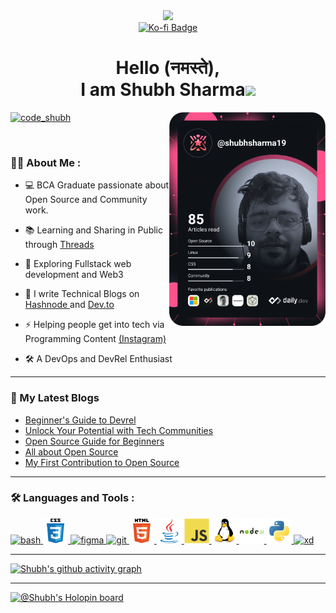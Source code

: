 <div id="header" align="center">
  <img src="https://media.giphy.com/media/3oKIPnAiaMCws8nOsE/giphy.gif" width="100">
  
  <div id="badges">
    <a href="https://ko-fi.com/shubhsharma19" target="_blank">
      <img src="https://img.shields.io/badge/BuyMeACoffee-orange?style=for-the-badge&logo=Ko-fi&logoColor=white" alt="Ko-fi Badge"/>
    </a>
  </div>
  <h1 align="center"> Hello (नमस्ते), <br>I am Shubh Sharma<img src="https://media.giphy.com/media/hvRJCLFzcasrR4ia7z/giphy.gif" width="30px"/> </h1>
</div>

<div id= "About me">
  <a href="https://app.daily.dev/shubhsharma19"><img src="https://github.com/shubhsharma19/shubhsharma19/blob/main/devcard.svg" width="250" align="right" alt="Shubh Sharma's Dev Card"/></a>
  <p align="left"> <a href="https://twitter.com/code_shubh" target="_blank" ><img src="https://img.shields.io/twitter/follow/code_shubh?logo=twitter&style=for-the-badge" alt="code_shubh" /></a> </p>
  <div> 
    <img src="https://komarev.com/ghpvc/?username=shubhsharma19&style=flat-square&color=blue" alt=""/>
  </div>
  
### :man_technologist: About Me :
- 💻 BCA Graduate passionate about Open Source and Community work.
 
- 📚 Learning and Sharing in Public through <a href="https://twitter.com/code_shubh" target="_blank">Threads</a>
  
- 🌱 Exploring Fullstack web development and Web3
  
- 📝 I write Technical Blogs on <a href="https://shubhsharma19.hashnode.dev" target="_blank"> Hashnode </a> and <a href="https://dev.to/shubhsharma19" target="_blank"> Dev.to </a> 

- ⚡ Helping people get into tech via Programming Content <a href="https://instagram.com" target="_blank">(Instagram)</a>
  
- 🛠️ A DevOps and DevRel Enthusiast 
---

### 📕 My Latest Blogs
<!-- BLOG-POST-LIST:START -->
- [Beginner&#39;s Guide to Devrel](https://shubhsharma19.hashnode.dev/beginners-guide-to-devrel)
- [Unlock Your Potential with Tech Communities](https://shubhsharma19.hashnode.dev/unlock-your-potential-with-tech-communities)
- [Open Source Guide for Beginners](https://shubhsharma19.hashnode.dev/open-source-for-beginners)
- [All about Open Source](https://shubhsharma19.hashnode.dev/all-about-open-source)
- [My First Contribution to Open Source](https://shubhsharma19.hashnode.dev/my-first-contribution-to-open-source)
<!-- BLOG-POST-LIST:END -->
  
---

### :hammer_and_wrench: Languages and Tools :
<p align="left"> <a href="https://www.gnu.org/software/bash/" target="_blank" rel="noreferrer"> <img src="https://www.vectorlogo.zone/logos/gnu_bash/gnu_bash-icon.svg" alt="bash" width="40" height="40"/> </a> <a href="https://www.w3schools.com/css/" target="_blank" rel="noreferrer"> <img src="https://raw.githubusercontent.com/devicons/devicon/master/icons/css3/css3-original-wordmark.svg" alt="css3" width="40" height="40"/> </a> <a href="https://www.figma.com/" target="_blank" rel="noreferrer"> <img src="https://www.vectorlogo.zone/logos/figma/figma-icon.svg" alt="figma" width="40" height="40"/> </a> <a href="https://git-scm.com/" target="_blank" rel="noreferrer"> <img src="https://www.vectorlogo.zone/logos/git-scm/git-scm-icon.svg" alt="git" width="40" height="40"/> </a> <a href="https://www.w3.org/html/" target="_blank" rel="noreferrer"> <img src="https://raw.githubusercontent.com/devicons/devicon/master/icons/html5/html5-original-wordmark.svg" alt="html5" width="40" height="40"/> </a> <a href="https://www.java.com" target="_blank" rel="noreferrer"> <img src="https://raw.githubusercontent.com/devicons/devicon/master/icons/java/java-original.svg" alt="java" width="40" height="40"/> </a> <a href="https://developer.mozilla.org/en-US/docs/Web/JavaScript" target="_blank" rel="noreferrer"> <img src="https://raw.githubusercontent.com/devicons/devicon/master/icons/javascript/javascript-original.svg" alt="javascript" width="40" height="40"/> </a> <a href="https://www.linux.org/" target="_blank" rel="noreferrer"> <img src="https://raw.githubusercontent.com/devicons/devicon/master/icons/linux/linux-original.svg" alt="linux" width="40" height="40"/> </a> <a href="https://nodejs.org" target="_blank" rel="noreferrer"> <img src="https://raw.githubusercontent.com/devicons/devicon/master/icons/nodejs/nodejs-original-wordmark.svg" alt="nodejs" width="40" height="40"/> </a> <a href="https://www.python.org" target="_blank" rel="noreferrer"> <img src="https://raw.githubusercontent.com/devicons/devicon/master/icons/python/python-original.svg" alt="python" width="40" height="40"/> </a> <a href="https://www.adobe.com/products/xd.html" target="_blank" rel="noreferrer"> <img src="https://cdn.worldvectorlogo.com/logos/adobe-xd.svg" alt="xd" width="40" height="40"/> </a> </p>

---

[![Shubh's github activity graph](https://github-readme-activity-graph.cyclic.app/graph?username=shubhsharma19&theme=react-dark)](https://github.com/ashutosh00710/github-readme-activity-graph)
  
---

[![@Shubh's Holopin board](https://holopin.me/shubhsharma19)](https://holopin.io/@shubhsharma19)
